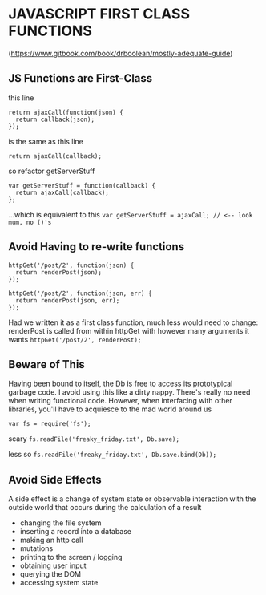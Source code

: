 # JAVASCRIPT FIRST CLASS FUNCTIONS
(https://www.gitbook.com/book/drboolean/mostly-adequate-guide)

## JS Functions are First-Class
this line
```
return ajaxCall(function(json) {
  return callback(json);
});
```

is the same as this line
```
return ajaxCall(callback);
```

so refactor getServerStuff
```
var getServerStuff = function(callback) {
  return ajaxCall(callback);
};
```

...which is equivalent to this
`var getServerStuff = ajaxCall; // <-- look mum, no ()'s`

## Avoid Having to re-write functions
```
httpGet('/post/2', function(json) {
  return renderPost(json);
});
```

```
httpGet('/post/2', function(json, err) {
  return renderPost(json, err);
});
```
Had we written it as a first class function, much less would need to change:
renderPost is called from within httpGet with however many arguments it wants
`httpGet('/post/2', renderPost);`

## Beware of This
Having been bound to itself, the Db is free to access its prototypical garbage
code. I avoid using this like a dirty nappy. There's really no need when
writing functional code. However, when interfacing with other libraries, you'll
have to acquiesce to the mad world around us

`var fs = require('fs');`

scary
`fs.readFile('freaky_friday.txt', Db.save);`

less so
`fs.readFile('freaky_friday.txt', Db.save.bind(Db));`

## Avoid Side Effects
A side effect is a change of system state or observable interaction with the
outside world that occurs during the calculation of a result

- changing the file system
- inserting a record into a database
- making an http call
- mutations
- printing to the screen / logging
- obtaining user input
- querying the DOM
- accessing system state
